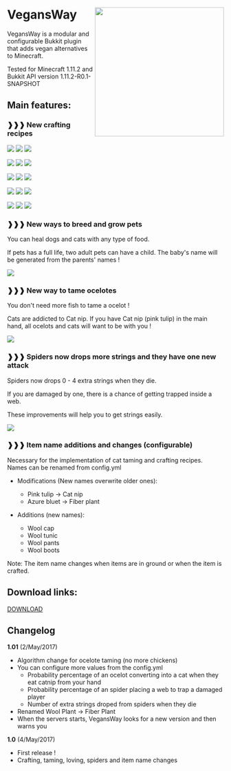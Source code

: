 VegansWay<img align="right" width="300px" src="http://i.imgur.com/7s2hLzi.jpg">
=========

VegansWay is a modular and configurable Bukkit plugin that adds vegan alternatives to Minecraft.

Tested for Minecraft 1.11.2 and Bukkit API version 1.11.2-R0.1-SNAPSHOT

## Main features:

### ❱❱❱ New crafting recipes

![](http://i.imgur.com/KLZwkg6.png) ![](http://i.imgur.com/9zxAZr3.png) ![](http://i.imgur.com/fzzH9Du.png)

![](http://i.imgur.com/A5DfVfR.png) ![](http://i.imgur.com/kOjOy5e.png) ![](http://i.imgur.com/1PgNS9M.png)

![](http://i.imgur.com/Qa9eojD.png) ![](http://i.imgur.com/ZNxZ17s.png) ![](http://i.imgur.com/lNOLOWX.png)

![](http://i.imgur.com/MHbgf8G.png) ![](http://i.imgur.com/dYcbEdv.png) ![](http://i.imgur.com/ApKsfj2.png)

![](http://i.imgur.com/kAS0gvU.png) ![](http://i.imgur.com/ZDGPiYK.png) ![](http://i.imgur.com/2xI00jm.png)

### ❱❱❱ New ways to breed and grow pets

You can heal dogs and cats with any type of food.

If pets has a full life, two adult pets can have a child. The baby's name will be generated from the parents' names !

![](http://i.imgur.com/TMffFG9.png)

### ❱❱❱ New way to tame ocelotes

You don't need more fish to tame a ocelot !

Cats are addicted to Cat nip. If you have Cat nip (pink tulip) in the main hand, all ocelots and cats will want to be with you !

![](http://i.imgur.com/IVeAG2e.png)

### ❱❱❱ Spiders now drops more strings and they have one new attack

Spiders now drops 0 - 4 extra strings when they die.

If you are damaged by one, there is a chance of getting trapped inside a web.

These improvements will help you to get strings easily.

![](http://i.imgur.com/Uvxqx79.png)

### ❱❱❱ Item name additions and changes (configurable)

Necessary for the implementation of cat taming and crafting recipes. Names can be renamed from config.yml

- Modifications (New names overwrite older ones):
  - Pink tulip → Cat nip
  - Azure bluet → Fiber plant

- Additions (new names):
  - Wool cap
  - Wool tunic
  - Wool pants
  - Wool boots

Note: The item name changes when items are in ground or when the item is crafted.

## Download links:

[DOWNLOAD](https://github.com/Pronink/vegansWay/releases)

## Changelog

**1.01** (2/May/2017)
- Algorithm change for ocelote taming (no more chickens)
- You can configure more values from the config.yml
  - Probability percentage of an ocelot converting into a cat when they eat catnip from your hand
  - Probability percentage of an spider placing a web to trap a damaged player
  - Number of extra strings droped from spiders when they die
- Renamed Wool Plant -> Fiber Plant
- When the servers starts, VegansWay looks for a new version and then warns you

**1.0** (4/May/2017)
- First release !
- Crafting, taming, loving, spiders and item name changes

